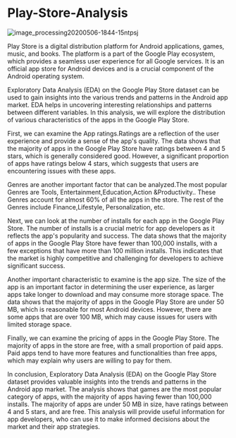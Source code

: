 # Play-Store-Analysis

![image_processing20200506-1844-15ntpsj](https://user-images.githubusercontent.com/122104510/229830060-29f72710-f2b6-4d17-9e87-06cb403a20d2.gif)


Play Store is a digital distribution platform for Android applications, games, music, and books. The platform is a part of the Google Play ecosystem, which provides a seamless user experience for all Google services. It is an official app store for Android devices and is a crucial component of the Android operating system.

Exploratory Data Analysis (EDA) on the Google Play Store dataset can be used to gain insights into the various trends and patterns in the Android app market. EDA helps in uncovering interesting relationships and patterns between different variables. In this analysis, we will explore the distribution of various characteristics of the apps in the Google Play Store.

First, we can examine the App ratings.Ratings are a reflection of the user experience and provide a sense of the app's quality. The data shows that the majority of apps in the Google Play Store have ratings between 4 and 5 stars, which is generally considered good. However, a significant proportion of apps have ratings below 4 stars, which suggests that users are encountering issues with these apps.

Genres are another important factor that can be analyzed.The most popular Genres are Tools, Entertainment,Education,Action &Productivity.. These Genres account for almost 60% of all the apps in the store. The rest of the Genres include Finance,Lifestyle, Personalization, etc.

Next, we can look at the number of installs for each app in the Google Play Store. The number of installs is a crucial metric for app developers as it reflects the app's popularity and success. The data shows that the majority of apps in the Google Play Store have fewer than 100,000 installs, with a few exceptions that have more than 100 million installs. This indicates that the market is highly competitive and challenging for developers to achieve significant success.

Another important characteristic to examine is the app size. The size of the app is an important factor in determining the user experience, as larger apps take longer to download and may consume more storage space. The data shows that the majority of apps in the Google Play Store are under 50 MB, which is reasonable for most Android devices. However, there are some apps that are over 100 MB, which may cause issues for users with limited storage space.

Finally, we can examine the pricing of apps in the Google Play Store. The majority of apps in the store are free, with a small proportion of paid apps. Paid apps tend to have more features and functionalities than free apps, which may explain why users are willing to pay for them.

In conclusion, Exploratory Data Analysis (EDA) on the Google Play Store dataset provides valuable insights into the trends and patterns in the Android app market. The analysis shows that games are the most popular category of apps, with the majority of apps having fewer than 100,000 installs. The majority of apps are under 50 MB in size, have ratings between 4 and 5 stars, and are free. This analysis will provide useful information for app developers, who can use it to make informed decisions about the market and their app strategies.
